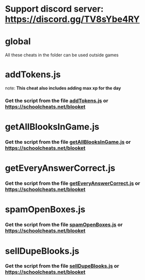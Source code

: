 # Support discord server: https://discord.gg/TV8sYbe4RY

# global

All these cheats in the folder can be used outside games

# addTokens.js

note: **This cheat also includes adding max xp for the day**

### Get the script from the file [addTokens.js](https://raw.githubusercontent.com/glixxzzy/blooket-hack/main/global/addTokens.js) or https://schoolcheats.net/blooket

# getAllBlooksInGame.js

### Get the script from the file [getAllBlooksInGame.js](https://raw.githubusercontent.com/glixxzzy/blooket-hack/main/global/getAllBlooksInGame.js) or https://schoolcheats.net/blooket

# getEveryAnswerCorrect.js

### Get the script from the file [getEveryAnswerCorrect.js](https://raw.githubusercontent.com/glixxzzy/blooket-hack/main/global/getEveryAnswerCorrect.js) or https://schoolcheats.net/blooket

# spamOpenBoxes.js

### Get the script from the file [spamOpenBoxes.js](https://raw.githubusercontent.com/glixxzzy/blooket-hack/main/global/spamOpenBoxes.js) or https://schoolcheats.net/blooket

# sellDupeBlooks.js

### Get the script from the file [sellDupeBlooks.js](https://raw.githubusercontent.com/glixxzzy/blooket-hack/main/global/sellDupeBlooks.js) or https://schoolcheats.net/blooket
